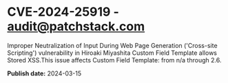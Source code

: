 # CVE-2024-25919 - audit@patchstack.com

Improper Neutralization of Input During Web Page Generation ('Cross-site Scripting') vulnerability in Hiroaki Miyashita Custom Field Template allows Stored XSS.This issue affects Custom Field Template: from n/a through 2.6.



**Publish date:** 2024-03-15
